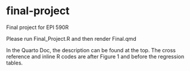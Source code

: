 # final-project
Final project for EPI 590R

Please run Final_Project.R and then render Final.qmd

In the Quarto Doc, the description can be found at the top. The cross reference and inline R codes are after Figure 1 and before the regression tables.
